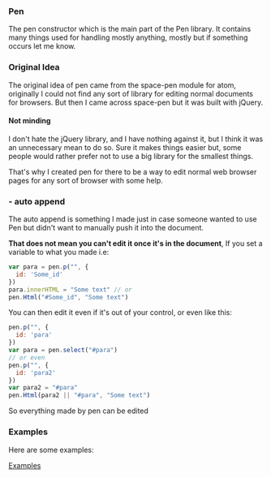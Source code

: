 ### Pen

The pen constructor which is the main part of the Pen library.
It contains many things used for handling mostly anything, mostly but if something occurs let me know.

### Original Idea

The original idea of pen came from the space-pen module for atom, originally I could not find any sort of library for editing normal documents for browsers. But then I came across space-pen but it was built with jQuery.

#### Not minding

I don't hate the jQuery library, and I have nothing against it, but I think it was an unnecessary mean to do so.
Sure it makes things easier but, some people would rather prefer not to use a big library for the smallest things.

That's why I created pen for there to be a way to edit normal web browser pages for any sort of browser with some help.

### <Pen> - auto append

The auto append is something I made just in case someone wanted to use Pen but didn't want to manually push it into the document.

**That does not mean you can't edit it once it's in the document**, If you set a variable to what you made i.e:
```js
var para = pen.p("", {
  id: 'Some_id'
})
para.innerHTML = "Some text" // or
pen.Html("#Some_id", "Some text")
```
You can then edit it even if it's out of your control, or even like this:
```js
pen.p("", {
  id: 'para'
})
var para = pen.select("#para")
// or even
pen.p("", {
  id: 'para2'
})
var para2 = "#para"
pen.Html(para2 || "#para", "Some text")
```
So everything made by pen can be edited

### Examples

Here are some examples:

[Examples](https://github.com/Monochromefx/pen-coffee/tree/master/examples)
